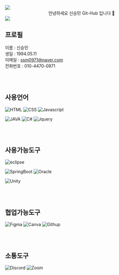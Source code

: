 <!--
**ssm0971/ssm0971** is a ✨ _special_ ✨ repository because its `README.md` (this file) appears on your GitHub profile.

Here are some ideas to get you started:

- 🔭 I’m currently working on ...
- 🌱 I’m currently learning ...
- 👯 I’m looking to collaborate on ...
- 🤔 I’m looking for help with ...
- 💬 Ask me about ...
- 📫 How to reach me: ...
- 😄 Pronouns: ...
- ⚡ Fun fact: ...
-->


<img src="https://capsule-render.vercel.app/api?type=waving&color=BDBDC8&height=150&section=header" />
<div align=center> 안녕하세요 신승민 Git-Hub 입니다 👋 </div>
<img src="https://capsule-render.vercel.app/api?type=waving&color=BDBDC8&height=150&section=footer" />

<br>

## 프로필

이름 : 신승민 <br>
생일 : 1994.05.11 <br>
이메일 : ssm0971@naver.com <br>
전화번호 : 010-4470-0971 <br>


<br>
<br>

## 사용언어

![HTML](https://img.shields.io/badge/HTML5-E34F26?style=for-the-badge&logo=html5&logoColor=white)
![CSS](https://img.shields.io/badge/CSS-3776AB?&style=for-the-badge&logo=css3&logoColor=white)
![Javascript](https://img.shields.io/badge/JavaScript-F7DF1E?style=for-the-badge&logo=JavaScript&logoColor=white)

![JAVA](https://img.shields.io/badge/Java-ED8B00?style=for-the-badge&logo=openjdk&logoColor=white)
![C#](https://img.shields.io/badge/C%23-239120?style=for-the-badge&logo=c-sharp&logoColor=white)
![Jquery](https://img.shields.io/badge/jQuery-0769AD?style=for-the-badge&logo=jquery&logoColor=white)

<br>
<br>

## 사용가능도구

![eclipse](https://img.shields.io/badge/Eclipse-2C2255?style=for-the-badge&logo=eclipse&logoColor=white)
<!-- ![Spring](https://img.shields.io/badge/Spring-6DB33F?style=for-the-badge&logo=spring&logoColor=white) -->
![SpringBoot](https://img.shields.io/badge/springboot-6DB33F?style=for-the-badge&logo=springboot&logoColor=white)
![Oracle](https://img.shields.io/badge/Oracle-F80000?style=for-the-badge&logo=oracle&logoColor=black)

![Unity](https://img.shields.io/badge/Unity-100000?style=for-the-badge&logo=unity&logoColor=white)

<br>
<br>

## 협업가능도구

![Figma](https://img.shields.io/badge/Figma-F24E1E?style=for-the-badge&logo=figma&logoColor=white)
![Canva](https://img.shields.io/badge/Canva-%2300C4CC.svg?&style=for-the-badge&logo=Canva&logoColor=white)
![Githup](https://img.shields.io/badge/GitHub-100000?style=for-the-badge&logo=github&logoColor=white)

<br>
<br>

## 소통도구

![Discord](https://img.shields.io/badge/Discord-5865F2?style=for-the-badge&logo=discord&logoColor=white)
![Zoom](https://img.shields.io/badge/Zoom-2D8CFF?style=for-the-badge&logo=zoom&logoColor=white)
